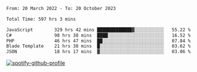 <!--START_SECTION:waka-->

```txt
From: 20 March 2022 - To: 20 October 2023

Total Time: 597 hrs 3 mins

JavaScript        329 hrs 42 mins █████████████▓░░░░░░░░░░░   55.22 %
C#                98 hrs 38 mins  ████░░░░░░░░░░░░░░░░░░░░░   16.52 %
PHP               46 hrs 47 mins  ██░░░░░░░░░░░░░░░░░░░░░░░   07.84 %
Blade Template    21 hrs 38 mins  █░░░░░░░░░░░░░░░░░░░░░░░░   03.62 %
JSON              18 hrs 17 mins  ▓░░░░░░░░░░░░░░░░░░░░░░░░   03.06 %
```

<!--END_SECTION:waka-->
[![spotify-github-profile](https://spotify-github-profile.vercel.app/api/view?uid=c00zprrvy9xiloa9qnco3hmng&cover_image=true&theme=novatorem&show_offline=false&background_color=121212&bar_color=53b14f&bar_color_cover=false)](https://spotify-github-profile.vercel.app/api/view?uid=c00zprrvy9xiloa9qnco3hmng&redirect=true)



